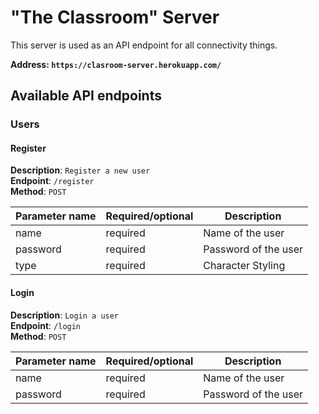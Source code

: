 # "The Classroom" Server

This server is used as an API endpoint for all connectivity things.

**Address: `https://clasroom-server.herokuapp.com/`**

## Available API endpoints

### Users

#### Register

**Description**: `Register a new user`<br />
**Endpoint**: `/register`<br />
**Method**: `POST`<br />

| Parameter name | Required/optional | Description          |
| -------------- | ----------------- | -------------------- |
| name           | required          | Name of the user     |
| password       | required          | Password of the user |
| type           | required          | Character Styling    |

#### Login

**Description**: `Login a user`<br />
**Endpoint**: `/login`<br />
**Method**: `POST`<br />

| Parameter name | Required/optional | Description          |
| -------------- | ----------------- | -------------------- |
| name           | required          | Name of the user     |
| password       | required          | Password of the user |
